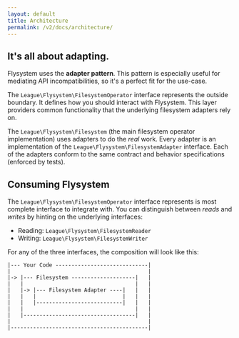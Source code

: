 ```yaml
---
layout: default
title: Architecture
permalink: /v2/docs/architecture/
---
```


## It's all about adapting.

Flysystem uses the  **adapter pattern**. This pattern is especially
useful for mediating API incompatibilities, so it's a perfect fit
for the use-case.

The `League\Flysystem\FilesystemOperator` interface represents the outside
boundary. It defines how you should interact with Flysystem. This layer
providers common functionality that the underlying filesystem adapters
rely on.

The `League\Flysystem\Filesystem` (the main filesystem operator implementation)
uses adapters to do the _real_ work. Every adapter is an implementation of the
`League\Flysystem\FilesystemAdapter` interface. Each of the adapters conform to
the same contract and behavior specifications (enforced by tests).

## Consuming Flysystem

The `League\Flysystem\FilesystemOperator` interface represents is most complete
interface to integrate with. You can distinguish between _reads_ and _writes_ by
hinting on the underlying interfaces:

 - Reading: `League\Flysystem\FilesystemReader`  
 - Writing: `League\Flysystem\FilesystemWriter`
 
 For any of the three interfaces, the composition will look like this:
 
 ```text
|--- Your Code -----------------------------|
|                                           |
|-> |--- Filesystem --------------------|   |
|   |                                   |   |
|   |-> |--- Filesystem Adapter ----|   |   |
|   |   |                           |   |   |
|   |   |---------------------------|   |   |
|   |                                   |   |
|   |-----------------------------------|   |
|                                           |
|-------------------------------------------|
```


